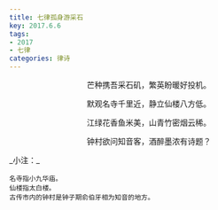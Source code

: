 ```yaml
---
title: 七律孤身游采石
key: 2017.6.6
tags: 
- 2017
- 七律
categories: 律诗
---
```


<p align="center">芒种携吾采石矶，繁英盼暖好投机。
</p>
<p align="center">默观名寺千里近，静立仙楼八方低。
</p>
<p align="center">江绿花香鱼米美，山青竹密烟云稀。
</p>
<p align="center">钟村欲问知音客，酒醉墨浓有诗题？
</p>
_小注：_

```
名寺指小九华庙。
仙楼指太白楼。
古传市内的钟村是钟子期俞伯牙相为知音的地方。
```